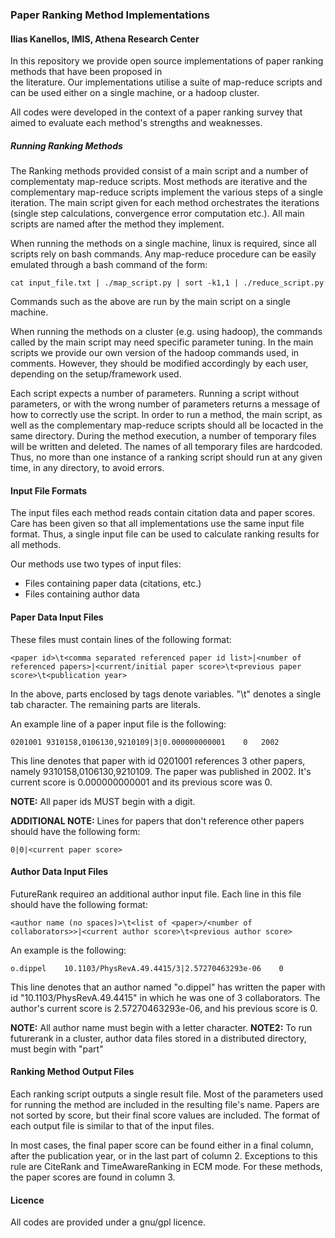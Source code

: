 ### Paper Ranking Method Implementations

#### Ilias Kanellos, IMIS, Athena Research Center

In this repository we provide open source implementations of paper ranking methods that have been proposed in  
the literature. Our implementations utilise a suite of map-reduce scripts and can be used either on a single machine,
or a hadoop cluster. 

All codes were developed in the context of a paper ranking survey that aimed to evaluate each method's strengths and weaknesses.

##### Running Ranking Methods

The Ranking methods provided consist of a main script and a number of complementaty map-reduce scripts.
Most methods are iterative and the complementary map-reduce scripts implement the various steps of a single
iteration. The main script given for each method orchestrates the iterations (single step calculations,
convergence error computation etc.). All main scripts are named after the method they implement.

When running the methods on a single machine, linux is required, since all scripts rely on bash commands. 
Any map-reduce procedure can be easily emulated through a bash command of the form:

	cat input_file.txt | ./map_script.py | sort -k1,1 | ./reduce_script.py
	
Commands such as the above are run by the main script on a single machine.

When running the methods on a cluster (e.g. using hadoop), the commands called by the main script may need specific 
parameter tuning. In the main scripts we provide our own version of the hadoop commands used, in comments. However, 
they should be modified accordingly by each user, depending on the setup/framework used.

Each script expects a number of parameters. Running a script without parameters, or with the wrong number of parameters
returns a message of how to correctly use the script. In order to run a method, the main script, as well as the complementary map-reduce scripts should all be locacted in the same directory. During the method execution, a number of temporary files will be written and deleted. The names of all temporary files are hardcoded. Thus, no more than one instance of a ranking script should run at any given time, in any directory, to avoid errors. 

#### Input File Formats

The input files each method reads contain citation data and paper scores.
Care has been given so that all implementations use the same input file format.
Thus, a single input file can be used to calculate ranking results for all methods.

Our methods use two types of input files: 

* Files containing paper data (citations, etc.)
* Files containing author data

#### Paper Data Input Files

These files must contain lines of the following format: 

	<paper id>\t<comma separated referenced paper id list>|<number of referenced papers>|<current/initial paper score>\t<previous paper score>\t<publication year>

In the above, parts enclosed by tags denote variables. "\t" denotes a single tab character. The remaining parts are literals.

An example line of a paper input file is the following:

	0201001 9310158,0106130,9210109|3|0.000000000001	0	2002

This line denotes that paper with id 0201001 references 3 other papers, namely 9310158,0106130,9210109. The paper was published in 2002.
It's current score is 0.000000000001 and its previous score was 0.

**NOTE:** All paper ids MUST begin with a digit.

**ADDITIONAL NOTE:** Lines for papers that don't reference other papers should have the following form:

	0|0|<current paper score>

#### Author Data Input Files

FutureRank requireσ an additional author input file. Each line in this file should have the following format:

	<author name (no spaces)>\t<list of <paper>/<number of collaborators>>|<current author score>\t<previous author score>

An example is the following:

	o.dippel	10.1103/PhysRevA.49.4415/3|2.57270463293e-06	0

This line denotes that an author named "o.dippel" has written the paper with id "10.1103/PhysRevA.49.4415" in which he was one of 3 collaborators. The author's current score is 2.57270463293e-06, and his previous score is 0.

**NOTE:** All author name must begin with a letter character.
**NOTE2:** To run futurerank in a cluster, author data files stored in a distributed directory, must begin with "part"

#### Ranking Method Output Files

Each ranking script outputs a single result file. Most of the parameters used for running the method are included in 
the resulting file's name. Papers are not sorted by score, but their final score values are included. The format 
of each output file is similar to that of the input files. 

In most cases, the final paper score can be found either in a final column, after the publication year, or in
the last part of column 2. Exceptions to this rule are CiteRank and TimeAwareRanking in ECM mode. For these methods, 
the paper scores are found in column 3.

#### Licence

All codes are provided under a gnu/gpl licence.

